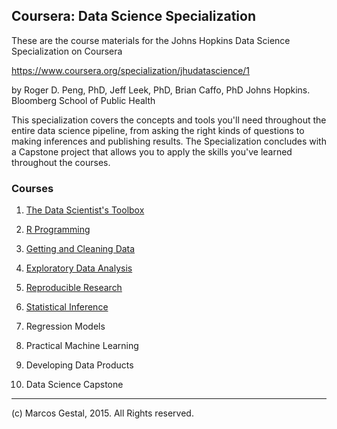 
## Coursera: Data Science Specialization

These are the course materials for the Johns Hopkins Data Science Specialization on Coursera

https://www.coursera.org/specialization/jhudatascience/1

by Roger D. Peng, PhD, Jeff Leek, PhD, Brian Caffo, PhD
Johns Hopkins. Bloomberg School of Public Health

This specialization covers the concepts and tools you'll need throughout the entire data science pipeline, from asking the right kinds of questions to making inferences and publishing results. The Specialization concludes with a Capstone project that allows you to apply the skills you've learned throughout the courses.


### Courses

1. [The Data Scientist's Toolbox](./01_DataScientistToolbox/)

1. [R Programming](./02_R-Programming/)

1. [Getting and Cleaning Data](./03_GettingCleaningData/)

1. [Exploratory Data Analysis](./04_ExploratoryDataAnalysis/)

1. [Reproducible Research](./05_ReproducibleResearch/)

1. [Statistical Inference](./06_Statistical.Inference)

1. Regression Models

1. Practical Machine Learning

1. Developing Data Products

1. Data Science Capstone

---

\(c) Marcos Gestal, 2015. All Rights reserved.
